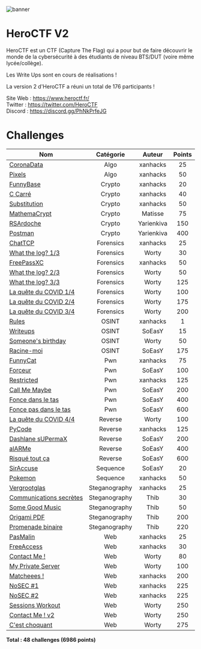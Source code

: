 ![banner](https://pbs.twimg.com/profile_banners/815907006708060160/1586530306/1500x500)

# HeroCTF V2

HeroCTF est un CTF (Capture The Flag) qui a pour but de faire découvrir le monde de la cybersécurité à des étudiants de niveau BTS/DUT (voire même lycée/collège).

Les Write Ups sont en cours de réalisations !

La version 2 d'HeroCTF a réuni un total de 176 participants !

Site Web : https://www.heroctf.fr/ <br>
Twitter : https://twitter.com/HeroCTF <br>
Discord : https://discord.gg/PhNkPrfeJG

# Challenges

| Nom                                                              | Catégorie     | Auteur     | Points |
|------------------------------------------------------------------|:-------------:|:----------:|:------:|
| [CoronaData](Algo/CoronaData)                                    | Algo          | xanhacks   | 25     |
| [Pixels](Algo/Pixels)                                            | Algo          | xanhacks   | 50     |
| [FunnyBase](Crypto/FunnyBase)                                    | Crypto        | xanhacks   | 20     |
| [C Carré](Crypto/C_Carre)                                        | Crypto        | xanhacks   | 40     |
| [Substitution](Crypto/Substitution)                              | Crypto        | xanhacks   | 50     |
| [MathemaCrypt](Crypto/MathemaCrypt)                              | Crypto        | Matisse    | 75     |
| [RSArdoche](Crypto/RSArdoche)                                    | Crypto        | Yarienkiva | 150    |
| [Postman](Crypto/Postman)                                        | Crypto        | Yarienkiva | 400    |
| [ChatTCP](Forensics/ChatTCP)                                     | Forensics     | xanhacks   | 25     |
| [What the log? 1/3](Forensics/WhatTheLog1)                       | Forensics     | Worty      | 30     |
| [FreePassXC](Forensics/FreePassXC)                               | Forensics     | xanhacks   | 50     |
| [What the log? 2/3](Forensics/WhatTheLog2)                       | Forensics     | Worty      | 50     |
| [What the log? 3/3](Forensics/WhatTheLog3)                       | Forensics     | Worty      | 125    |
| [La quête du COVID 1/4](Forensics/LaQueteDuCovid1)               | Forensics     | Worty      | 100    |
| [La quête du COVID 2/4](Forensics/LaQueteDuCovid2)               | Forensics     | Worty      | 175    |
| [La quête du COVID 3/4](Forensics/LaQueteDuCovid3)               | Forensics     | Worty      | 200    |
| [Rules](OSINT/Rules)                                             | OSINT         | xanhacks   | 1      |
| [Writeups](OSINT/Writeups)                                       | OSINT         | SoEasY     | 15     |
| [Someone's birthday](OSINT/Someonesbirthday)                     | OSINT         | Worty      | 50     |
| [Racine-moi](OSINT/Racinemoi)                                    | OSINT         | SoEasY     | 175    |
| [FunnyCat](Pwn/FunnyCat)                                         | Pwn           | xanhacks   | 75     |
| [Forceur](Pwn/Forceur)                                           | Pwn           | SoEasY     | 100    |
| [Restricted](Pwn/Restricted)                                     | Pwn           | xanhacks   | 125    |
| [Call Me Maybe](Pwn/CallMeMaybe)                                 | Pwn           | SoEasY     | 200    |
| [Fonce dans le tas](Pwn/FonceDansLeTas)                          | Pwn           | SoEasY     | 400    |
| [Fonce pas dans le tas](Pwn/FoncePasDansLeTas)                   | Pwn           | SoEasY     | 600    |
| [La quête du COVID 4/4](Reverse/LaQueteDuCovid4)                 | Reverse       | Worty      | 100    |
| [PyCode](Reverse/PyCode)                                         | Reverse       | xanhacks   | 125    |
| [Dashlane sUPermaX](Reverse/DashlanesUPermaX)                    | Reverse       | SoEasY     | 200    |
| [alARMe](Reverse/alARMe)                                         | Reverse       | SoEasY     | 400    |
| [Risqué tout ça](Reverse/RisqueToutCa)                           | Reverse       | SoEasY     | 600    |
| [SirAccuse](Sequence/SirAccuse)                                  | Sequence      | SoEasY     | 20     |
| [Pokemon](Sequence/Pokemon)                                      | Sequence      | xanhacks   | 50     |
| [Vergrootglas](Steganography/Vergrootglas)                       | Steganography | xanhacks   | 25     |
| [Communications secrètes](Steganography/CommunicationsSecretes)  | Steganography | Thib       | 30     |
| [Some Good Music](Steganography/SomeGoodMusic)                   | Steganography | Thib       | 50     |
| [Origami PDF](Steganography/OrigamiDeFormatDeDocumentPortable)   | Steganography | Thib       | 200    |
| [Promenade binaire](Steganography/PromenadeBinaire)              | Steganography | Thib       | 220    |
| [PasMalin](Web/PasMalin)                                         | Web           | xanhacks   | 25     |
| [FreeAccess](Web/FreeAccess)                                     | Web           | xanhacks   | 30     |
| [Contact Me !](Web/ContactMe!)                                   | Web           | Worty      | 80     |
| [My Private Server](Web/MyPrivateServer)                         | Web           | Worty      | 100    |
| [Matcheees !](Web/Matcheees)                                     | Web           | xanhacks   | 200    |
| [NoSEC #1](Web/NoSEC1)                                           | Web           | xanhacks   | 225    |
| [NoSEC #2](Web/NoSEC2)                                           | Web           | xanhacks   | 225    |
| [Sessions Workout](Web/SessionsWorkout)                          | Web           | Worty      | 250    |
| [Contact Me ! v2](Web/ContactMe!v2)                              | Web           | Worty      | 250    |
| [C'est choquant](Web/CestChoquant)                               | Web           | Worty      | 275    |


**Total : 48 challenges (6986 points)**
